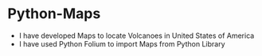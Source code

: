 # Python-Maps
* I have developed Maps to locate Volcanoes in United States of America 
* I have used Python Folium to import Maps from Python Library
